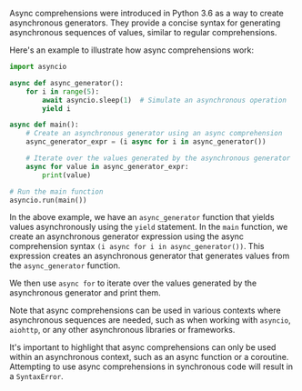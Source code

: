 Async comprehensions were introduced in Python 3.6 as a way to create asynchronous generators. They provide a concise syntax for generating asynchronous sequences of values, similar to regular comprehensions.

Here's an example to illustrate how async comprehensions work:

```python
import asyncio

async def async_generator():
    for i in range(5):
        await asyncio.sleep(1)  # Simulate an asynchronous operation
        yield i

async def main():
    # Create an asynchronous generator using an async comprehension
    async_generator_expr = (i async for i in async_generator())

    # Iterate over the values generated by the asynchronous generator
    async for value in async_generator_expr:
        print(value)

# Run the main function
asyncio.run(main())
```

In the above example, we have an `async_generator` function that yields values asynchronously using the `yield` statement. In the `main` function, we create an asynchronous generator expression using the async comprehension syntax `(i async for i in async_generator())`. This expression creates an asynchronous generator that generates values from the `async_generator` function.

We then use `async for` to iterate over the values generated by the asynchronous generator and print them.

Note that async comprehensions can be used in various contexts where asynchronous sequences are needed, such as when working with `asyncio`, `aiohttp`, or any other asynchronous libraries or frameworks.

It's important to highlight that async comprehensions can only be used within an asynchronous context, such as an async function or a coroutine. Attempting to use async comprehensions in synchronous code will result in a `SyntaxError`.
